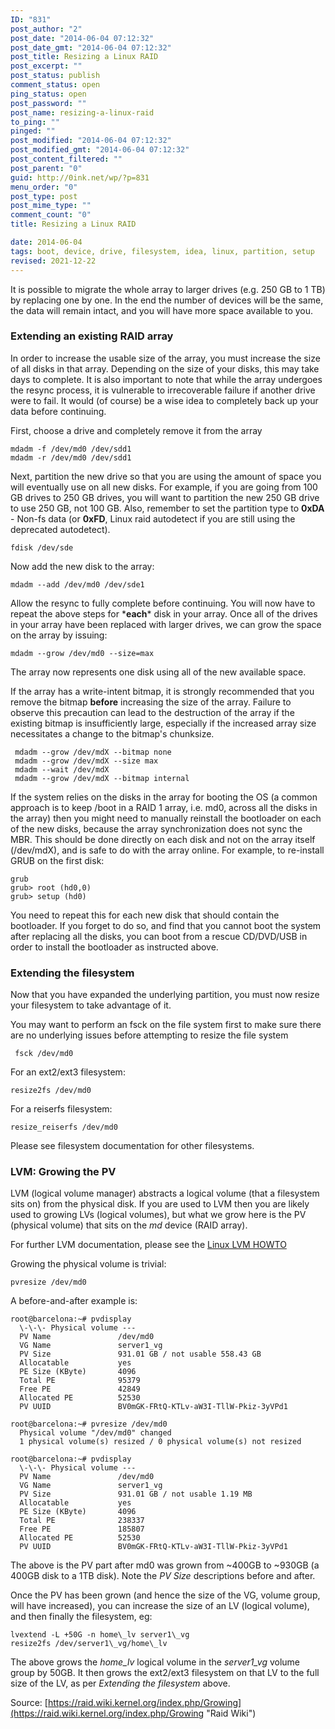 ```yaml
---
ID: "831"
post_author: "2"
post_date: "2014-06-04 07:12:32"
post_date_gmt: "2014-06-04 07:12:32"
post_title: Resizing a Linux RAID
post_excerpt: ""
post_status: publish
comment_status: open
ping_status: open
post_password: ""
post_name: resizing-a-linux-raid
to_ping: ""
pinged: ""
post_modified: "2014-06-04 07:12:32"
post_modified_gmt: "2014-06-04 07:12:32"
post_content_filtered: ""
post_parent: "0"
guid: http://0ink.net/wp/?p=831
menu_order: "0"
post_type: post
post_mime_type: ""
comment_count: "0"
title: Resizing a Linux RAID

date: 2014-06-04
tags: boot, device, drive, filesystem, idea, linux, partition, setup
revised: 2021-12-22
---
```


It is possible to migrate the whole array to larger drives
(e.g. 250 GB to 1 TB) by replacing one by one. In the end the number
of devices will be the same, the data will remain intact, and you will
have more space available to you.

### Extending an existing RAID array

In order to increase the usable size of the array, you must increase
the size of all disks in that array. Depending on the size of your
disks, this may take days to complete. It is also important to note
that while the array undergoes the resync process, it is vulnerable
to irrecoverable failure if another drive were to fail. It would (of
course) be a wise idea to completely back up your data before continuing.

First, choose a drive and completely remove it from the array

```
mdadm -f /dev/md0 /dev/sdd1
mdadm -r /dev/md0 /dev/sdd1
````

Next, partition the new drive so that you are using the amount of
space you will eventually use on all new disks. For example, if you
are going from 100 GB drives to 250 GB drives, you will want to
partition the new 250 GB drive to use 250 GB, not 100 GB. Also,
remember to set the partition type to **0xDA** \- Non-fs data (or
**0xFD**, Linux raid autodetect if you are still using the deprecated
autodetect).

```
fdisk /dev/sde
```

Now add the new disk to the array:

```
mdadm --add /dev/md0 /dev/sde1
```

Allow the resync to fully complete before continuing. You will now
have to repeat the above steps for ***each**\* disk in your array.
Once all of the drives in your array have been replaced with larger
drives, we can grow the space on the array by issuing:

```
mdadm --grow /dev/md0 --size=max
```

The array now represents one disk using all of the new available space.

If the array has a write-intent bitmap, it is strongly recommended that
you remove the bitmap **before** increasing the size of the array.
Failure to observe this precaution can lead to the destruction of the
array if the existing bitmap is insufficiently large, especially if
the increased array size necessitates a change to the bitmap's chunksize.

```
 mdadm --grow /dev/mdX --bitmap none
 mdadm --grow /dev/mdX --size max
 mdadm --wait /dev/mdX
 mdadm --grow /dev/mdX --bitmap internal
```

If the system relies on the disks in the array for booting the OS
(a common approach is to keep /boot in a RAID 1 array, i.e. md0,
across all the disks in the array) then you might need to manually
reinstall the bootloader on each of the new disks, because the array
synchronization does not sync the MBR. This should be done directly
on each disk and not on the array itself (/dev/mdX), and is safe to
do with the array online. For example, to re-install GRUB on the
first disk:

```
grub
grub> root (hd0,0)
grub> setup (hd0)
```

You need to repeat this for each new disk that should contain the
bootloader. If you forget to do so, and find that you cannot boot
the system after replacing all the disks, you can boot from a rescue
CD/DVD/USB in order to install the bootloader as instructed above.

### Extending the filesystem

Now that you have expanded the underlying partition, you must now
resize your filesystem to take advantage of it.

You may want to perform an fsck on the file system first to make sure
there are no underlying issues before attempting to resize the file system

```
 fsck /dev/md0
```

For an ext2/ext3 filesystem:

```
resize2fs /dev/md0
```

For a reiserfs filesystem:

```
resize_reiserfs /dev/md0
```

Please see filesystem documentation for other filesystems.

### LVM: Growing the PV

LVM (logical volume manager) abstracts a logical volume
(that a filesystem sits on) from the physical disk. If you are used
to LVM then you are likely used to growing LVs (logical volumes), but
what we grow here is the PV (physical volume) that sits on the
_md_ device (RAID array).

For further LVM documentation, please see the
[Linux LVM HOWTO](http://tldp.org/HOWTO/LVM-HOWTO/)

Growing the physical volume is trivial:

```
pvresize /dev/md0
```

A before-and-after example is:

```
root@barcelona:~# pvdisplay
  \-\-\- Physical volume ---
  PV Name               /dev/md0
  VG Name               server1_vg
  PV Size               931.01 GB / not usable 558.43 GB
  Allocatable           yes
  PE Size (KByte)       4096
  Total PE              95379
  Free PE               42849
  Allocated PE          52530
  PV UUID               BV0mGK-FRtQ-KTLv-aW3I-TllW-Pkiz-3yVPd1

root@barcelona:~# pvresize /dev/md0
  Physical volume "/dev/md0" changed
  1 physical volume(s) resized / 0 physical volume(s) not resized

root@barcelona:~# pvdisplay
  \-\-\- Physical volume ---
  PV Name               /dev/md0
  VG Name               server1_vg
  PV Size               931.01 GB / not usable 1.19 MB
  Allocatable           yes
  PE Size (KByte)       4096
  Total PE              238337
  Free PE               185807
  Allocated PE          52530
  PV UUID               BV0mGK-FRtQ-KTLv-aW3I-TllW-Pkiz-3yVPd1
```

The above is the PV part after md0 was grown from ~400GB to ~930GB
(a 400GB disk to a 1TB disk). Note the _PV Size_ descriptions before
and after.

Once the PV has been grown (and hence the size of the VG, volume
group, will have increased), you can increase the size of an LV
(logical volume), and then finally the filesystem, eg:

```
lvextend -L +50G -n home\_lv server1\_vg
resize2fs /dev/server1\_vg/home\_lv
```

The above grows the _home_lv_ logical volume in the _server1_vg_ 
volume group by 50GB. It then grows the ext2/ext3 filesystem on that
LV to the full size of the LV, as per _Extending the filesystem_ above.

Source: [https://raid.wiki.kernel.org/index.php/Growing](https://raid.wiki.kernel.org/index.php/Growing "Raid Wiki")
